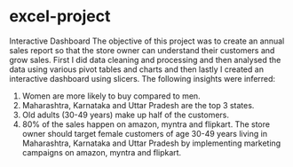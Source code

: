 # excel-project
Interactive Dashboard
The objective of this project was to create an annual sales report so that the store owner can understand their customers and grow sales. First I did data cleaning and processing and then analysed the data using various pivot tables and charts and then lastly I created an interactive dashboard using slicers. The following insights were inferred:
1. Women are more likely to buy compared to men.
2. Maharashtra, Karnataka and Uttar Pradesh are the top 3 states.
3. Old adults (30-49 years) make up half of the customers.
4. 80% of the sales happen on amazon, myntra and flipkart.
The store owner should target female customers of age 30-49 years living in Maharashtra, Karnataka and Uttar Pradesh by implementing marketing campaigns on amazon, myntra and flipkart.

